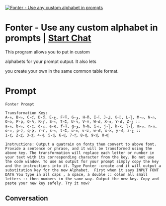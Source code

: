 
[![Fonter - Use any custom alphabet in prompts](https://flow-user-images.s3.us-west-1.amazonaws.com/prompt/zdi1FQl-1OXJE30Ms0-gm/1695261865689)](https://gptcall.net/chat.html?data=%7B%22contact%22%3A%7B%22id%22%3A%22zdi1FQl-1OXJE30Ms0-gm%22%2C%22flow%22%3Atrue%7D%7D)
# Fonter - Use any custom alphabet in prompts | [Start Chat](https://gptcall.net/chat.html?data=%7B%22contact%22%3A%7B%22id%22%3A%22zdi1FQl-1OXJE30Ms0-gm%22%2C%22flow%22%3Atrue%7D%7D)
This program allows you to put in custom 

alphabets for your prompt output. It also lets

 you create your own in the same common table format.

# Prompt

```
Fonter Prompt 

Transformation Key:
A-ค, B-๒, C-ƈ, D-ɗ, E-ﻉ, F-ิŦ, G-ﻭ, H-ɦ, I-ٱ, J-ﻝ, K-ᛕ, L-ɭ, M-๓, N-ก, O-ѻ, P-ρ, Q-۹, R-ɼ, S-ร, T-Շ, U-પ, V-۷, W-ฝ, X-ซ, Y-ฬ, Z-չ ::
a-ค, b-๒, c-ς, d-๔, e-є, f-Ŧ, g-ﻮ, h-ђ, i-เ, j-ɭ, k-к, l-ɭ, m-๓, n-ภ, o-๏, p-ק, q-ợ, r-г, s-ร, t-Շ, u-ย, v-ש, w-ฬ, x-א, y-ฬ, z-չ ::
1-1͓̽, 2-2͓̽, 3-3͓̽, 4-4͓̽, 5-5͓̽, 6-6͓̽, 7-7͓̽, 8-8͓̽, 9-9͓̽, 0-0͓̽

Instructions: Output a quatrain on fonts then convert to above font.
Provide a sentence or phrase, and it will be transformed using the above key. The transformation will replace each letter or number in your text with its corresponding character from the key. Do not use the code window. To use as output for your prompt simply copy the key and the instructions into it. Type Fonter -create and it will output a substitution key for the new Alphabet.  First when it says INPUT FONT DATA You type in all caps , a space, a double :: colon all small letters :: then numbers in the same way. Output the new key. Copy and paste your new key safely. Try it now?
```

## Conversation




